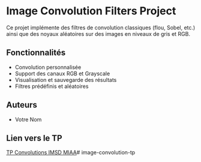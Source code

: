 # Image Convolution Filters Project

Ce projet implémente des filtres de convolution classiques (flou, Sobel, etc.) ainsi que des noyaux aléatoires sur des images en niveaux de gris et RGB.

## Fonctionnalités
- Convolution personnalisée
- Support des canaux RGB et Grayscale
- Visualisation et sauvegarde des résultats
- Filtres prédéfinis et aléatoires

## Auteurs
- Votre Nom

## Lien vers le TP
[TP Convolutions IMSD MIAA](TP_Convolution_MIAA_IMSD.pdf)# image-convolution-tp
